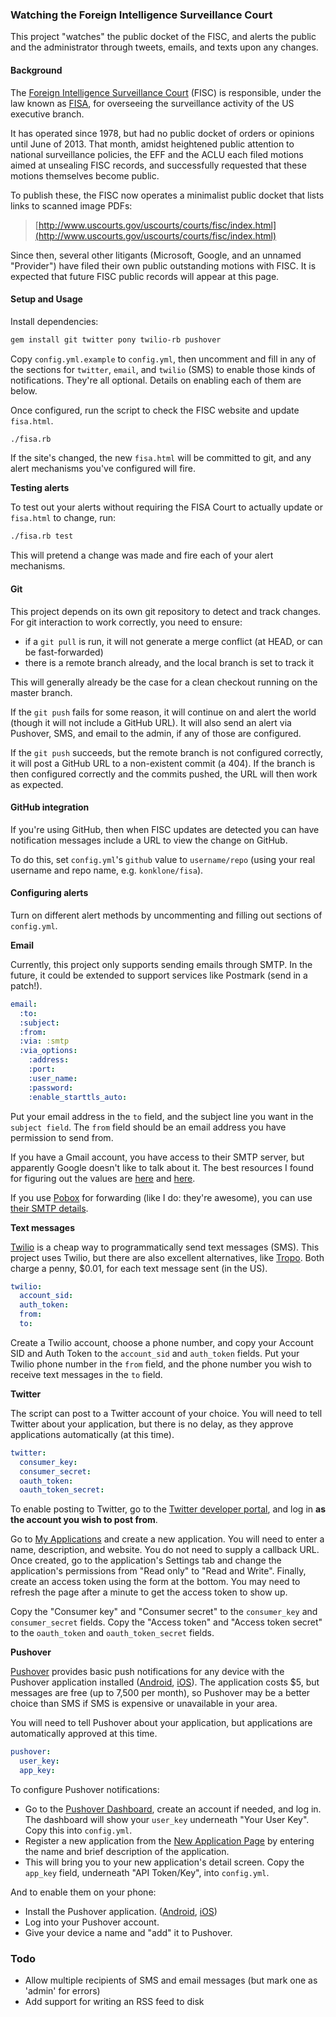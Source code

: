 ### Watching the Foreign Intelligence Surveillance Court

This project "watches" the public docket of the FISC, and alerts the public and the administrator through tweets, emails, and texts upon any changes.

#### Background

The [Foreign Intelligence Surveillance Court](https://en.wikipedia.org/wiki/United_States_Foreign_Intelligence_Surveillance_Court) (FISC) is responsible, under the law known as [FISA](https://en.wikipedia.org/wiki/Foreign_Intelligence_Surveillance_Act), for overseeing the surveillance activity of the US executive branch.

It has operated since 1978, but had no public docket of orders or opinions until June of 2013. That month, amidst heightened public attention to national surveillance policies, the EFF and the ACLU each filed motions aimed at unsealing FISC records, and successfully requested that these motions themselves become public.

To publish these, the FISC now operates a minimalist public docket that lists links to scanned image PDFs:

> [http://www.uscourts.gov/uscourts/courts/fisc/index.html](http://www.uscourts.gov/uscourts/courts/fisc/index.html)

Since then, several other litigants (Microsoft, Google, and an unnamed "Provider") have filed their own public outstanding motions with FISC. It is expected that future FISC public records will appear at this page.

#### Setup and Usage

Install dependencies:

```bash
gem install git twitter pony twilio-rb pushover
```

Copy `config.yml.example` to `config.yml`, then uncomment and fill in any of the sections for `twitter`, `email`, and `twilio` (SMS) to enable those kinds of notifications. They're all optional. Details on enabling each of them are below.

Once configured, run the script to check the FISC website and update `fisa.html`.

```bash
./fisa.rb
```

If the site's changed, the new `fisa.html` will be committed to git, and any alert mechanisms you've configured will fire.

**Testing alerts**

To test out your alerts without requiring the FISA Court to actually update or `fisa.html` to change, run:

```bash
./fisa.rb test
```

This will pretend a change was made and fire each of your alert mechanisms.

#### Git

This project depends on its own git repository to detect and track changes. For git interaction to work correctly, you need to ensure:

* if a `git pull` is run, it will not generate a merge conflict (at HEAD, or can be fast-forwarded)
* there is a remote branch already, and the local branch is set to track it

This will generally already be the case for a clean checkout running on the master branch.

If the `git push` fails for some reason, it will continue on and alert the world (though it will not include a GitHub URL). It will also send an alert via Pushover, SMS, and email to the admin, if any of those are configured.

If the `git push` succeeds, but the remote branch is not configured correctly, it will post a GitHub URL to a non-existent commit (a 404). If the branch is then configured correctly and the commits pushed, the URL will then work as expected.

#### GitHub integration

If you're using GitHub, then when FISC updates are detected you can have notification messages include a URL to view the change on GitHub.

To do this, set `config.yml`'s `github` value to `username/repo` (using your real username and repo name, e.g. `konklone/fisa`).

#### Configuring alerts

Turn on different alert methods by uncommenting and filling out sections of `config.yml`.

**Email**

Currently, this project only supports sending emails through SMTP. In the future, it could be extended to support services like Postmark (send in a patch!).

```yaml
email:
  :to:
  :subject:
  :from:
  :via: :smtp
  :via_options:
    :address:
    :port:
    :user_name:
    :password:
    :enable_starttls_auto:
```

Put your email address in the `to` field, and the subject line you want in the `subject field`. The `from` field should be an email address you have permission to send from.

If you have a Gmail account, you have access to their SMTP server, but apparently Google doesn't like to talk about it. The best resources I found for figuring out the values are [here](http://email.about.com/od/accessinggmail/f/Gmail_SMTP_Settings.htm) and [here](http://support.qualityunit.com/107274-How-to-configure-Gmail-SMTP-settings-).

If you use [Pobox](http://pobox.com/) for forwarding (like I do: they're awesome), you can use [their SMTP details](https://www.pobox.com/helpspot/index.php?pg=kb.page&id=118).

**Text messages**

[Twilio](http://www.twilio.com/) is a cheap way to programmatically send text messages (SMS). This project uses Twilio, but there are also excellent alternatives, like [Tropo](https://www.tropo.com/). Both charge a penny, $0.01, for each text message sent (in the US).

```yaml
twilio:
  account_sid:
  auth_token:
  from:
  to:
```

Create a Twilio account, choose a phone number, and copy your Account SID and Auth Token to the `account_sid` and `auth_token` fields. Put your Twilio phone number in the `from` field, and the phone number you wish to receive text messages in the `to` field.


**Twitter**

The script can post to a Twitter account of your choice. You will need to tell Twitter about your application, but there is no delay, as they approve applications automatically (at this time).

```yaml
twitter:
  consumer_key:
  consumer_secret:
  oauth_token:
  oauth_token_secret:
```

To enable posting to Twitter, go to the [Twitter developer portal](https://dev.twitter.com/), and log in **as the account you wish to post from**.

Go to [My Applications](https://dev.twitter.com/apps) and create a new application. You will need to enter a name, description, and website. You do not need to supply a callback URL. Once created, go to the application's Settings tab and change the application's permissions from "Read only" to "Read and Write". Finally, create an access token using the form at the bottom. You may need to refresh the page after a minute to get the access token to show up.

Copy the "Consumer key" and "Consumer secret" to the `consumer_key` and `consumer_secret` fields. Copy the "Access token" and "Access token secret" to the `oauth_token` and `oauth_token_secret` fields.

**Pushover**

[Pushover](https://pushover.net/) provides basic push notifications for any device with the Pushover application installed ([Android](https://pushover.net/clients/android), [iOS](https://pushover.net/clients/ios)). The application costs $5, but messages are free (up to 7,500 per month), so Pushover may be a better choice than SMS if SMS is expensive or unavailable in your area.

You will need to tell Pushover about your application, but applications are automatically approved at this time.

```yaml
pushover:
  user_key:
  app_key:
```

To configure Pushover notifications:

* Go to the [Pushover Dashboard](https://pushover.net), create an account if needed, and log in. The dashboard will show your `user_key` underneath "Your User Key". Copy this into `config.yml`.
* Register a new application from the [New Application Page](https://pushover.net/apps/build) by entering the name and brief description of the application.
* This will bring you to your new application's detail screen. Copy the `app_key` field, underneath "API Token/Key", into `config.yml`.

And to enable them on your phone:

* Install the Pushover application. ([Android](https://pushover.net/clients/android), [iOS](https://pushover.net/clients/ios))
* Log into your Pushover account.
* Give your device a name and "add" it to Pushover.

### Todo

* Allow multiple recipients of SMS and email messages (but mark one as 'admin' for errors)
* Add support for writing an RSS feed to disk